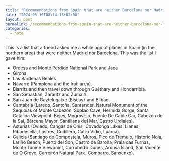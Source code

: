 ```yaml
---
title: "Recommendations from Spain that are neither Barcelona nor Madrid"
date: "2024-05-10T08:14:15+02:00"
layout: post
permalink: /recommendations-from-spain-that-are-neither-barcelona-nor-madrid/
categories:
  - note
---
```


This is a list that a friend asked me a while ago of places in Spain (in the northern area) that were neither Madrid nor Barcelona. This was the list I gave him:

- Ordesa and Monte Perdido National Park and Jaca
- Girona
- Las Bardenas Reales
- Navarre (Pamplona and the Irati area).
- Biarritz and then travel down through Guéthary and Hondarribia.
- San Sebastían, Zarautz and Zumaia.
- San Juan de Gaztelugatxe (Biscay) and Bilbao.
- Cantabria (Laredo, Santoña, Santander, Natural Monument of the Sequoias of Monte Cabezón, Soplao Cave, Hermida Gorge, Santa Catalina Viewpoint, Bejes, Mogrovejo, Fuente De Cable Car, Cabezón de la Sal, Bárcena Mayor, Santillana del Mar, Castro Urdiales).
- Asturias (Oviedo, Cangas de Onís, Covadonga Lakes, Llanes, Ribadesella, Lastres, Cudillero, Cabo Vidio, Luarca).
- Galicia (Santiago de Compostela, Muros, Pico de Trémulo, Historic Noia, Lariño Beach, Puerto del Son, Castro de Baroña, Praia das Furnas, Monte Taúme Viewpoint, Corrubedo Dunes, Arousa Island, San Vicente de O Grove, Carreirón Natural Park, Combarro, Sanxenxo).
